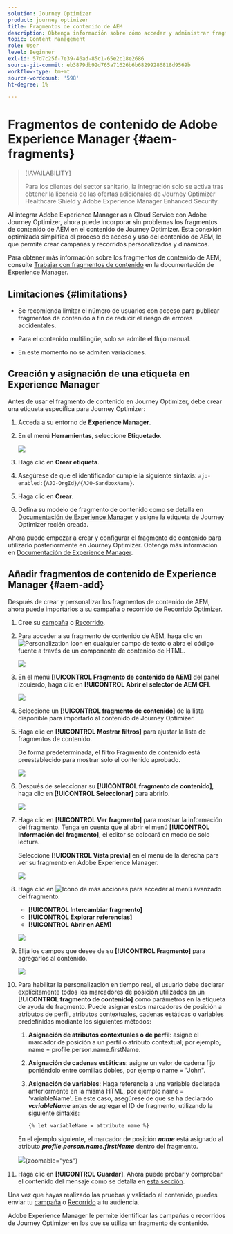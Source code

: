 ```yaml
---
solution: Journey Optimizer
product: journey optimizer
title: Fragmentos de contenido de AEM
description: Obtenga información sobre cómo acceder y administrar fragmentos de contenido de AEM
topic: Content Management
role: User
level: Beginner
exl-id: 57d7c25f-7e39-46ad-85c1-65e2c18e2686
source-git-commit: eb3879db92d765a71626b6b68299286818d9569b
workflow-type: tm+mt
source-wordcount: '598'
ht-degree: 1%

---
```


# Fragmentos de contenido de Adobe Experience Manager {#aem-fragments}

>[!AVAILABILITY]
>
> Para los clientes del sector sanitario, la integración solo se activa tras obtener la licencia de las ofertas adicionales de Journey Optimizer Healthcare Shield y Adobe Experience Manager Enhanced Security.

Al integrar Adobe Experience Manager as a Cloud Service con Adobe Journey Optimizer, ahora puede incorporar sin problemas los fragmentos de contenido de AEM en el contenido de Journey Optimizer. Esta conexión optimizada simplifica el proceso de acceso y uso del contenido de AEM, lo que permite crear campañas y recorridos personalizados y dinámicos.

Para obtener más información sobre los fragmentos de contenido de AEM, consulte [Trabajar con fragmentos de contenido](https://experienceleague.adobe.com/es/docs/experience-manager-cloud-service/content/sites/administering/content-fragments/overview) en la documentación de Experience Manager.

## Limitaciones {#limitations}

* Se recomienda limitar el número de usuarios con acceso para publicar fragmentos de contenido a fin de reducir el riesgo de errores accidentales.

* Para el contenido multilingüe, solo se admite el flujo manual.

* En este momento no se admiten variaciones.

## Creación y asignación de una etiqueta en Experience Manager

Antes de usar el fragmento de contenido en Journey Optimizer, debe crear una etiqueta específica para Journey Optimizer:

1. Acceda a su entorno de **Experience Manager**.

1. En el menú **Herramientas**, seleccione **Etiquetado**.

   ![](assets/do-not-localize/aem_tag_1.png)

1. Haga clic en **Crear etiqueta**.

1. Asegúrese de que el identificador cumple la siguiente sintaxis: `ajo-enabled:{AJO-OrgId}/{AJO-SandboxName}`.

1. Haga clic en **Crear**.

1. Defina su modelo de fragmento de contenido como se detalla en [Documentación de Experience Manager](https://experienceleague.adobe.com/es/docs/experience-manager-cloud-service/content/sites/administering/content-fragments/content-fragment-models) y asigne la etiqueta de Journey Optimizer recién creada.

Ahora puede empezar a crear y configurar el fragmento de contenido para utilizarlo posteriormente en Journey Optimizer. Obtenga más información en [Documentación de Experience Manager](https://experienceleague.adobe.com/es/docs/experience-manager-cloud-service/content/sites/administering/content-fragments/managing).

## Añadir fragmentos de contenido de Experience Manager {#aem-add}

Después de crear y personalizar los fragmentos de contenido de AEM, ahora puede importarlos a su campaña o recorrido de Recorrido Optimizer.

1. Cree su [campaña](../campaigns/create-campaign.md) o [Recorrido](../building-journeys/journey-gs.md).

1. Para acceder a su fragmento de contenido de AEM, haga clic en ![Personalization icon](assets/do-not-localize/Smock_PersonalizationField_18_N.svg) en cualquier campo de texto o abra el código fuente a través de un componente de contenido de HTML.

   ![](assets/aem_campaign_2.png)

1. En el menú **[!UICONTROL Fragmento de contenido de AEM]** del panel izquierdo, haga clic en **[!UICONTROL Abrir el selector de AEM CF]**.

   ![](assets/aem_campaign_3.png)

1. Seleccione un **[!UICONTROL fragmento de contenido]** de la lista disponible para importarlo al contenido de Journey Optimizer.

1. Haga clic en **[!UICONTROL Mostrar filtros]** para ajustar la lista de fragmentos de contenido.

   De forma predeterminada, el filtro Fragmento de contenido está preestablecido para mostrar solo el contenido aprobado.

   ![](assets/aem_campaign_4.png)

1. Después de seleccionar su **[!UICONTROL fragmento de contenido]**, haga clic en **[!UICONTROL Seleccionar]** para abrirlo.

   ![](assets/aem_campaign_5.png)

1. Haga clic en **[!UICONTROL Ver fragmento]** para mostrar la información del fragmento. Tenga en cuenta que al abrir el menú **[!UICONTROL Información del fragmento]**, el editor se colocará en modo de solo lectura.

   Seleccione **[!UICONTROL Vista previa]** en el menú de la derecha para ver su fragmento en Adobe Experience Manager.

   ![](assets/aem_campaign_7.png)

1. Haga clic en ![Icono de más acciones](assets/do-not-localize/Smock_MoreSmallList_18_N.svg) para acceder al menú avanzado del fragmento:

   * **[!UICONTROL Intercambiar fragmento]**
   * **[!UICONTROL Explorar referencias]**
   * **[!UICONTROL Abrir en AEM]**

   ![](assets/aem_campaign_8.png)

1. Elija los campos que desee de su **[!UICONTROL Fragmento]** para agregarlos al contenido.
   <!--
    Note that if you choose to copy the value, any future updates to the Content Fragment will not be reflected in your campaign or journey. However, using dynamic placeholders ensures real-time updates.-->

   ![](assets/aem_campaign_6.png)

1. Para habilitar la personalización en tiempo real, el usuario debe declarar explícitamente todos los marcadores de posición utilizados en un **[!UICONTROL fragmento de contenido]** como parámetros en la etiqueta de ayuda de fragmento. Puede asignar estos marcadores de posición a atributos de perfil, atributos contextuales, cadenas estáticas o variables predefinidas mediante los siguientes métodos:

   1. **Asignación de atributos contextuales o de perfil**: asigne el marcador de posición a un perfil o atributo contextual; por ejemplo, name = profile.person.name.firstName.

   1. **Asignación de cadenas estáticas**: asigne un valor de cadena fijo poniéndolo entre comillas dobles, por ejemplo name = &quot;John&quot;.

   1. **Asignación de variables**: Haga referencia a una variable declarada anteriormente en la misma HTML, por ejemplo name = &#39;variableName&#39;.
En este caso, asegúrese de que se ha declarado **_variableName_** antes de agregar el ID de fragmento, utilizando la siguiente sintaxis:

      ```html
      {% let variableName = attribute name %} 
      ```

   En el ejemplo siguiente, el marcador de posición **_name_** está asignado al atributo **_profile.person.name.firstName_** dentro del fragmento.

   ![](assets/aem_campaign_9.png){zoomable="yes"}


1. Haga clic en **[!UICONTROL Guardar]**. Ahora puede probar y comprobar el contenido del mensaje como se detalla en [esta sección](../content-management/preview.md).

Una vez que hayas realizado las pruebas y validado el contenido, puedes enviar tu [campaña](../campaigns/review-activate-campaign.md) o [Recorrido](../building-journeys/publishing-the-journey.md) a tu audiencia.

Adobe Experience Manager le permite identificar las campañas o recorridos de Journey Optimizer en los que se utiliza un fragmento de contenido.
